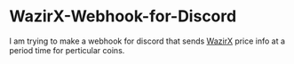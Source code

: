 # WazirX-Webhook-for-Discord

I am trying to make a webhook for discord that sends [WazirX](https://wazirx.com/) price info at a period time for perticular coins.
